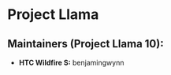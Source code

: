 Project Llama
===============

Maintainers (Project Llama 10):
------------
* __HTC Wildfire S:__ benjamingwynn
